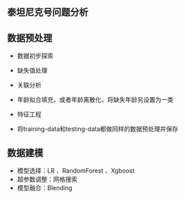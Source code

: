 **泰坦尼克号问题分析**
-------------

数据预处理
-----

 - 数据初步探索
 
 - 缺失值处理
 
 - 关联分析
 
 - 年龄拟合填充，或者年龄离散化，将缺失年龄另设置为一类
 - 特征工程
 
 - 将training-data和testing-data都做同样的数据预处理并保存
 

数据建模
----

 - 模型选择：LR 、RandomForest 、Xgboost 
 - 超参数调整：网格搜索
 - 模型融合：Blending

